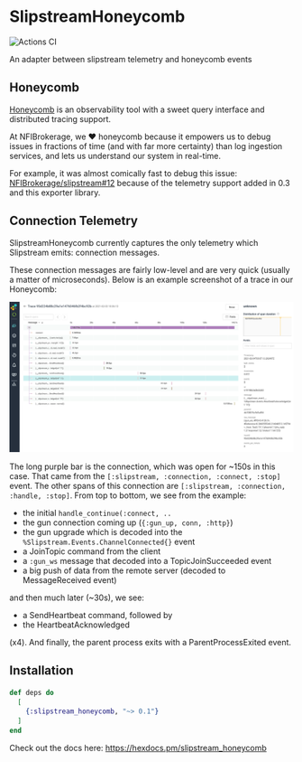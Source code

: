 # SlipstreamHoneycomb

![Actions CI](https://github.com/NFIBrokerage/slipstream_honeycomb/workflows/Actions%20CI/badge.svg)

An adapter between slipstream telemetry and honeycomb events

## Honeycomb

[Honeycomb](https://www.honeycomb.io/) is an observability tool with a sweet
query interface and distributed tracing support.

At NFIBrokerage, we :heart: honeycomb because it empowers us to debug issues in
fractions of time (and with far more certainty) than log ingestion services,
and lets us understand our system in real-time.

For example, it was almost comically fast to debug this issue:
[NFIBrokerage/slipstream#12](https://github.com/NFIBrokerage/slipstream/issues/12)
because of the telemetry support added in 0.3 and this exporter library.

## Connection Telemetry

SlipstreamHoneycomb currently captures the only telemetry which Slipstream
emits: connection messages.

These connection messages are fairly low-level and are very quick (usually
a matter of microseconds). Below is an example screenshot of a trace in our
Honeycomb:

![example](guides/connection-example.png)

The long purple bar is the connection, which was open for ~150s in this case.
That came from the `[:slipstream, :connection, :connect, :stop]` event. The
other spans of this connection are `[:slipstream, :connection, :handle,
:stop]`. From top to bottom, we see from the example:

- the initial `handle_continue(:connect, ..`
- the gun connection coming up (`{:gun_up, conn, :http}`)
- the gun upgrade which is decoded into the `%Slipstream.Events.ChannelConnected{}`
  event
- a JoinTopic command from the client
- a `:gun_ws` message that decoded into a TopicJoinSucceeded event
- a big push of data from the remote server (decoded to MessageReceived event)

and then much later (~30s), we see:

- a SendHeartbeat command, followed by
- the HeartbeatAcknowledged

(x4). And finally, the parent process exits with a ParentProcessExited event.

## Installation

```elixir
def deps do
  [
    {:slipstream_honeycomb, "~> 0.1"}
  ]
end
```

Check out the docs here: https://hexdocs.pm/slipstream_honeycomb
